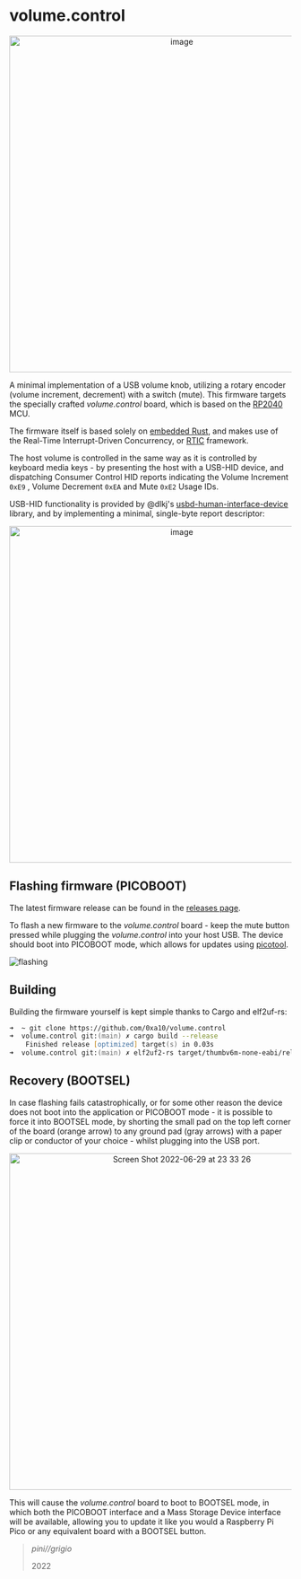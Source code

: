 # volume.control
<p align="center">
  <img align="center" width="600" alt="image" src="https://user-images.githubusercontent.com/12571311/176518111-1d384960-3244-4e97-bb6d-da6cd057f339.png">
</p>

A minimal implementation of a USB volume knob, utilizing a rotary encoder (volume increment, decrement) with a switch (mute).
This firmware targets the specially crafted _volume.control_ board, which is based on the [RP2040](https://www.raspberrypi.com/documentation/microcontrollers/rp2040.html) MCU.

The firmware itself is based solely on [embedded Rust](https://docs.rust-embedded.org/book), and makes use of the Real-Time Interrupt-Driven Concurrency, or [RTIC](https://rtic.rs) framework.

The host volume is controlled in the same way as it is controlled by keyboard media keys - by presenting the host with a USB-HID device, and dispatching Consumer Control HID reports indicating the Volume Increment `0xE9` , Volume Decrement `0xEA` and Mute `0xE2` Usage IDs.

USB-HID functionality is provided by @dlkj's [usbd-human-interface-device](https://github.com/dlkj/usbd-human-interface-device) library, and by implementing a minimal, single-byte report descriptor:

<p align="center">
  <img width="600" alt="image" src="https://user-images.githubusercontent.com/12571311/176538717-6e71ff1e-bda7-45d1-9e64-d1fc09fbefae.png">
</p>






## Flashing firmware (PICOBOOT)
The latest firmware release can be found in the [releases page](https://github.com/0xa10/volume.control/releases/latest).

To flash a new firmware to the _volume.control_ board - keep the mute button pressed while plugging the _volume.control_ into your host USB.
The device should boot into PICOBOOT mode, which allows for updates using [picotool](https://github.com/raspberrypi/picotool).

![flashing](https://user-images.githubusercontent.com/12571311/176535397-c8421733-3d41-4e91-8f2a-091a3b3415c3.gif)







## Building
Building the firmware yourself is kept simple thanks to Cargo and elf2uf-rs:
```zsh
➜  ~ git clone https://github.com/0xa10/volume.control
➜  volume.control git:(main) ✗ cargo build --release                                        
    Finished release [optimized] target(s) in 0.03s
➜  volume.control git:(main) ✗ elf2uf2-rs target/thumbv6m-none-eabi/release/volume-control volume-control.uf2
```





## Recovery (BOOTSEL)
In case flashing fails catastrophically, or for some other reason the device does not boot into the application or PICOBOOT mode - it is possible to force it into BOOTSEL mode, by shorting the small pad on the top left corner of the board (orange arrow) to any ground pad (gray arrows) with a paper clip or conductor of your choice - whilst plugging into the USB port.
<p align="center">
  <img width="600" alt="Screen Shot 2022-06-29 at 23 33 26" src="https://user-images.githubusercontent.com/12571311/176540134-5fb2eb1f-4bc4-4612-9694-0a9b7fd55e6c.png">  
</p>

This will cause the _volume.control_ board to boot to BOOTSEL mode, in which both the PICOBOOT interface and a Mass Storage Device interface will be available, allowing you to update it like you would a Raspberry Pi Pico or any equivalent board with a BOOTSEL button.


> *pini//grigio*
>
> 2022
